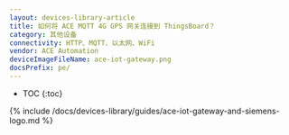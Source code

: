 ```yaml
---
layout: devices-library-article
title: 如何将 ACE MQTT 4G GPS 网关连接到 ThingsBoard？
category: 其他设备
connectivity: HTTP、MQTT、以太网、WiFi
vendor: ACE Automation
deviceImageFileName: ace-iot-gateway.png
docsPrefix: pe/
---
```



* TOC
{:toc}

{% include /docs/devices-library/guides/ace-iot-gateway-and-siemens-logo.md %}